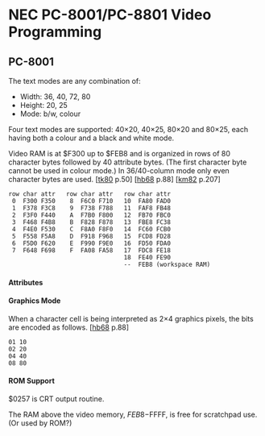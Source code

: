 NEC PC-8001/PC-8801 Video Programming
=====================================

PC-8001
-------

The text modes are any combination of:
- Width: 36, 40, 72, 80
- Height: 20, 25
- Mode: b/w, colour

Four text modes are supported: 40×20, 40×25, 80×20 and 80×25, each having
both a colour and a black and white mode.

Video RAM is at $F300 up to $FEB8 and is organized in rows of 80 character
bytes followed by 40 attribute bytes. (The first character byte cannot be
used in colour mode.) In 36/40-column mode only even character bytes are
used. [[tk80] p.50] [[hb68] p.88] [[km82] p.207]

    row char attr   row char attr   row char attr
     0  F300 F350    8  F6C0 F710   10  FA80 FAD0
     1  F378 F3C8    9  F738 F788   11  FAF8 FB48
     2  F3F0 F440    A  F7B0 F800   12  FB70 FBC0
     3  F468 F4B8    B  F828 F878   13  FBE8 FC38
     4  F4E0 F530    C  F8A0 F8F0   14  FC60 FCB0
     5  F558 F5A8    D  F918 F968   15  FCD8 FD28
     6  F5D0 F620    E  F990 F9E0   16  FD50 FDA0
     7  F648 F698    F  FA08 FA58   17  FDC8 FE18
                                    18  FE40 FE90
                                    --  FEB8 (workspace RAM)

#### Attributes

#### Graphics Mode

When a character cell is being interpreted as 2×4 graphics pixels, the bits
are encoded as follows. [[hb68] p.88]

    01 10
    02 20
    04 40
    08 80

#### ROM Support

$0257 is CRT output routine.

The RAM above the video memory, $FEB8-$FFFF, is free for scratchpad use.
(Or used by ROM?)





<!-------------------------------------------------------------------->
[hb68]: https://archive.org/stream/PC8001600100160011982#page/n5/mode/1up
[km82]: https://archive.org/details/pc-8001
[tk80]: https://archive.org/details/pctechknow8000
